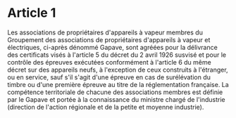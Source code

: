 # Article 1

Les associations de propriétaires d'appareils à vapeur membres du Groupement des associations de propriétaires d'appareils à vapeur et électriques, ci-après dénommé Gapave, sont agréées pour la délivrance des certificats visés à l'article 5 du décret du 2 avril 1926 susvisé et pour le contrôle des épreuves exécutées conformément à l'article 6 du même décret sur des appareils neufs, à l'exception de ceux construits à l'étranger, ou en service, sauf s'il s'agit d'une épreuve en cas de surélévation du timbre ou d'une première épreuve au titre de la réglementation française. La compétence territoriale de chacune des associations membres est définie par le Gapave et portée à la connaissance du ministre chargé de l'industrie (direction de l'action régionale et de la petite et moyenne industrie).
